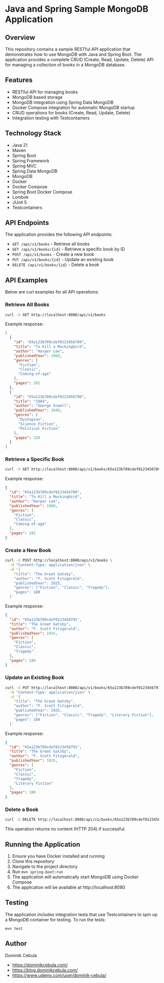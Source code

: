 # Java and Spring Sample MongoDB Application

## Overview

This repository contains a sample RESTful API application that demonstrates how to use MongoDB with Java and Spring
Boot. The application provides a complete CRUD (Create, Read, Update, Delete) API for managing a collection of books in
a MongoDB database.

## Features

- RESTful API for managing books
- MongoDB based storage
- MongoDB integration using Spring Data MongoDB
- Docker Compose integration for automatic MongoDB startup
- CRUD operations for books (Create, Read, Update, Delete)
- Integration testing with Testcontainers

## Technology Stack

- Java 21
- Maven
- Spring Boot
- Spring Framework
- Spring MVC
- Spring Data MongoDB
- MongoDB
- Docker
- Docker Compose
- Spring Boot Docker Compose
- Lombok
- JUnit 5
- Testcontainers

## API Endpoints

The application provides the following API endpoints:

- `GET /api/v1/books` - Retrieve all books
- `GET /api/v1/books/{id}` - Retrieve a specific book by ID
- `POST /api/v1/books` - Create a new book
- `PUT /api/v1/books/{id}` - Update an existing book
- `DELETE /api/v1/books/{id}` - Delete a book

## API Examples

Below are curl examples for all API operations:

### Retrieve All Books

```bash
curl -X GET http://localhost:8080/api/v1/books
```

Example response:

```json
[
  {
    "id": "65a123b789cdef0123456789",
    "title": "To Kill a Mockingbird",
    "author": "Harper Lee",
    "publishedYear": 1960,
    "genres": [
      "Fiction",
      "Classic",
      "Coming-of-age"
    ],
    "pages": 281
  },
  {
    "id": "65a123b789cdef0123456790",
    "title": "1984",
    "author": "George Orwell",
    "publishedYear": 1949,
    "genres": [
      "Dystopian",
      "Science Fiction",
      "Political Fiction"
    ],
    "pages": 328
  }
]
```

### Retrieve a Specific Book

```bash
curl -X GET http://localhost:8080/api/v1/books/65a123b789cdef0123456789
```

Example response:

```json
{
  "id": "65a123b789cdef0123456789",
  "title": "To Kill a Mockingbird",
  "author": "Harper Lee",
  "publishedYear": 1960,
  "genres": [
    "Fiction",
    "Classic",
    "Coming-of-age"
  ],
  "pages": 281
}
```

### Create a New Book

```bash
curl -X POST http://localhost:8080/api/v1/books \
  -H "Content-Type: application/json" \
  -d '{
    "title": "The Great Gatsby",
    "author": "F. Scott Fitzgerald",
    "publishedYear": 1925,
    "genres": ["Fiction", "Classic", "Tragedy"],
    "pages": 180
  }'
```

Example response:

```json
{
  "id": "65a123b789cdef0123456791",
  "title": "The Great Gatsby",
  "author": "F. Scott Fitzgerald",
  "publishedYear": 1925,
  "genres": [
    "Fiction",
    "Classic",
    "Tragedy"
  ],
  "pages": 180
}
```

### Update an Existing Book

```bash
curl -X PUT http://localhost:8080/api/v1/books/65a123b789cdef0123456791 \
  -H "Content-Type: application/json" \
  -d '{
    "title": "The Great Gatsby",
    "author": "F. Scott Fitzgerald",
    "publishedYear": 1925,
    "genres": ["Fiction", "Classic", "Tragedy", "Literary Fiction"],
    "pages": 180
  }'
```

Example response:

```json
{
  "id": "65a123b789cdef0123456791",
  "title": "The Great Gatsby",
  "author": "F. Scott Fitzgerald",
  "publishedYear": 1925,
  "genres": [
    "Fiction",
    "Classic",
    "Tragedy",
    "Literary Fiction"
  ],
  "pages": 180
}
```

### Delete a Book

```bash
curl -X DELETE http://localhost:8080/api/v1/books/65a123b789cdef0123456791
```

This operation returns no content (HTTP 204) if successful.

## Running the Application

1. Ensure you have Docker installed and running
2. Clone this repository
3. Navigate to the project directory
4. Run `mvn spring-boot:run`
5. The application will automatically start MongoDB using Docker Compose
6. The application will be available at http://localhost:8080

## Testing

The application includes integration tests that use Testcontainers to spin up a MongoDB container for testing. To run
the tests:

```
mvn test
```

## Author

Dominik Cebula

* https://dominikcebula.com/
* https://blog.dominikcebula.com/
* https://www.udemy.com/user/dominik-cebula/
